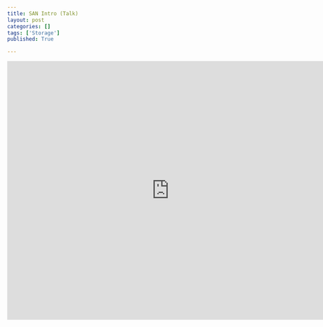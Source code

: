 ```yaml
---
title: SAN Intro (Talk)
layout: post
categories: []
tags: ['Storage']
published: True

---
```


<iframe src="https://player.vimeo.com/video/141612064" width="750" height="600" frameborder="0" align="CENTER" webkitallowfullscreen mozallowfullscreen allowfullscreen></iframe>
